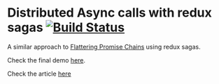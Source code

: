 # Distributed Async calls with redux sagas [![Build Status](https://travis-ci.org/andresmijares/async-redux-saga.svg?branch=master)](https://travis-ci.org/andresmijares/async-redux-saga)

A similar approach to [Flattering Promise Chains](http://solutionoptimist.com/2013/12/27/javascript-promise-chains-2/) using redux sagas.

Check the final demo [here](http://async-redux-saga.surge.sh/).

Check the article [here](http://medium.com/...)

